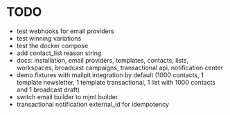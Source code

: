 # TODO

- test webhooks for email providers
- test winning variations
- test the docker compose
- add contact_list reason string
- docs: installation, email providers, templates, contacts, lists, workspaces, broadcast campaigns, transactional api, notification center
- demo fixtures with mailpit integration by default (1000 contacts, 1 template newsletter, 1 template transactional, 1 list with 1000 contacts and 1 broadcast draft)
- switch email builder to mjml builder
- transactional notification external_id for idempotency
